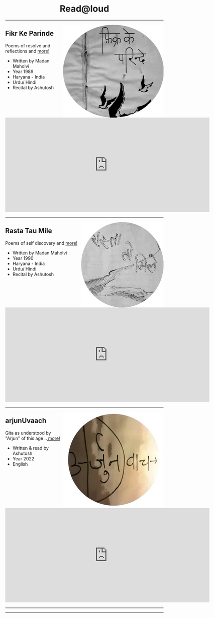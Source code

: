 <center> <h1>Read@loud</h1> </center>

----

<a href=https://poems.shutri.com>
  <img src=./fkpTitleCircleSmall.jpeg alt="Fikr Ke Parinde" align="right">
</a>

## Fikr Ke Parinde
 Poems of resolve and reflections and <a href="https://poems.shutri.com" target="_blank"> more!</a>
  - Written by Madan Maholvi
  - Year 1989
  - Haryana - India
  - Urdu/ Hindi
  - Recital by Ashutosh

<br>

</br>
<center>
<iframe src="https://archive.org/embed/fikrKeParinde&playlist=1&list_width=150" width="650" height="300" frameborder="0" webkitallowfullscreen="true" mozallowfullscreen="true" allowfullscreen></iframe>
</center>


----

<a href=https://poems.shutri.com>
  <img src=./rtmTitleCircle.jpg alt="Rasta Tau Mile" align="right">
</a>

## Rasta Tau Mile
 Poems of self discovery and <a href="https://poems.shutri.com" target="_blank"> more!</a>
  - Written by Madan Maholvi
  - Year 1990
  - Haryana - India
  - Urdu/ Hindi
  - Recital by Ashutosh

<br>

<center>
<iframe src="https://archive.org/embed/rastaTauMile&playlist=1&list_width=150" width="650" height="300" frameborder="0" webkitallowfullscreen="true" mozallowfullscreen="true" allowfullscreen></iframe>
</center>


----

<a href=https://gita.shutri.com>
  <img src=./arjunUvaach_circle_small.jpeg  alt="arjunUvaach" align="right" >
</a>

## arjunUvaach

Gita as understood by "Arjun" of this age ..<a href="https://gita.shutri.com" target="_blank"> more! </a> </p>
- Written & read by Ashutosh
- Year 2022
- English

<br>

<center>
   <iframe src="https://archive.org/embed/arjunUvaach&playlist=1&list_width=150" width="650" height="300" frameborder="0" webkitallowfullscreen="true" mozallowfullscreen="true" allowfullscreen></iframe>
</center>

----
----

